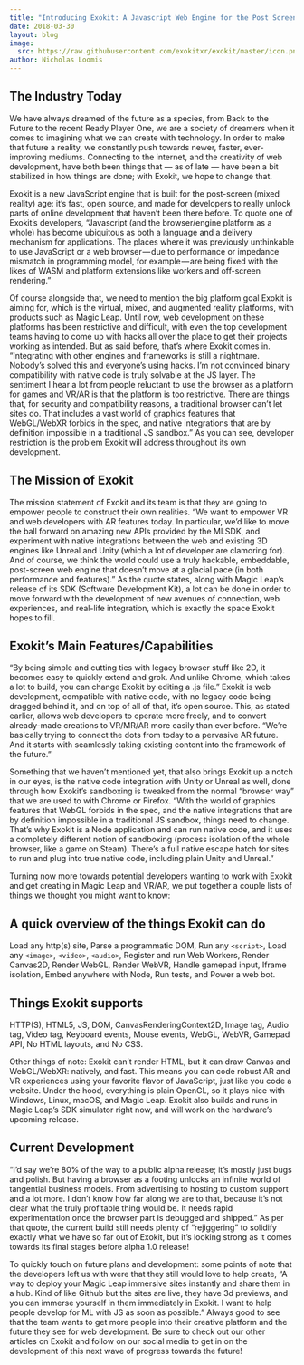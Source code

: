 ```yaml
---
title: "Introducing Exokit: A Javascript Web Engine for the Post Screen Era"
date: 2018-03-30
layout: blog
image:
  src: https://raw.githubusercontent.com/exokitxr/exokit/master/icon.png
author: Nicholas Loomis
---
```


## **The Industry Today**

We have always dreamed of the future as a species, from Back to the Future to the recent Ready Player One, we are a society of dreamers when it comes to imagining what we can create with technology. In order to make that future a reality, we constantly push towards newer, faster, ever-improving mediums. Connecting to the internet, and the creativity of web development, have both been things that — as of late — have been a bit stabilized in how things are done; with Exokit, we hope to change that.

Exokit is a new JavaScript engine that is built for the post-screen (mixed reality) age: it’s fast, open source, and made for developers to really unlock parts of online development that haven’t been there before. To quote one of Exokit’s developers, “Javascript (and the browser/engine platform as a whole) has become ubiquitous as both a language and a delivery mechanism for applications. The places where it was previously unthinkable to use JavaScript or a web browser — due to performance or impedance mismatch in programming model, for example — are being fixed with the likes of WASM and platform extensions like workers and off-screen rendering.”

Of course alongside that, we need to mention the big platform goal Exokit is aiming for, which is the virtual, mixed, and augmented reality platforms, with products such as Magic Leap. Until now, web development on these platforms has been restrictive and difficult, with even the top development teams having to come up with hacks all over the place to get their projects working as intended. But as said before, that’s where Exokit comes in. “Integrating with other engines and frameworks is still a nightmare. Nobody’s solved this and everyone’s using hacks. I’m not convinced binary compatibility with native code is truly solvable at the JS layer. The sentiment I hear a lot from people reluctant to use the browser as a platform for games and VR/AR is that the platform is too restrictive. There are things that, for security and compatibility reasons, a traditional browser can’t let sites do. That includes a vast world of graphics features that WebGL/WebXR forbids in the spec, and native integrations that are by definition impossible in a traditional JS sandbox.” As you can see, developer restriction is the problem Exokit will address throughout its own development.

## **The Mission of Exokit**

The mission statement of Exokit and its team is that they are going to empower people to construct their own realities. “We want to empower VR and web developers with AR features today. In particular, we’d like to move the ball forward on amazing new APIs provided by the MLSDK, and experiment with native integrations between the web and existing 3D engines like Unreal and Unity (which a lot of developer are clamoring for). And of course, we think the world could use a truly hackable, embeddable, post-screen web engine that doesn’t move at a glacial pace (in both performance and features).” As the quote states, along with Magic Leap’s release of its SDK (Software Development Kit), a lot can be done in order to move forward with the development of new avenues of connection, web experiences, and real-life integration, which is exactly the space Exokit hopes to fill.

## **Exokit’s Main Features/Capabilities**

“By being simple and cutting ties with legacy browser stuff like 2D, it becomes easy to quickly extend and grok. And unlike Chrome, which takes a lot to build, you can change Exokit by editing a .js file.” Exokit is web development, compatible with native code, with no legacy code being dragged behind it, and on top of all of that, it’s open source. This, as stated earlier, allows web developers to operate more freely, and to convert already-made creations to VR/MR/AR more easily than ever before. “We’re basically trying to connect the dots from today to a pervasive AR future. And it starts with seamlessly taking existing content into the framework of the future.”

Something that we haven’t mentioned yet, that also brings Exokit up a notch in our eyes, is the native code integration with Unity or Unreal as well, done through how Exokit’s sandboxing is tweaked from the normal “browser way” that we are used to with Chrome or Firefox. “With the world of graphics features that WebGL forbids in the spec, and the native integrations that are by definition impossible in a traditional JS sandbox, things need to change. That’s why Exokit is a Node application and can run native code, and it uses a completely different notion of sandboxing (process isolation of the whole browser, like a game on Steam). There’s a full native escape hatch for sites to run and plug into true native code, including plain Unity and Unreal.”

Turning now more towards potential developers wanting to work with Exokit and get creating in Magic Leap and VR/AR, we put together a couple lists of things we thought you might want to know:

## **A quick overview of the things Exokit can do**

Load any http(s) site, Parse a programmatic DOM, Run any `<script>`, Load any `<image>`, `<video>`, `<audio>`, Register and run Web Workers, Render Canvas2D, Render WebGL, Render WebVR, Handle gamepad input, Iframe isolation, Embed anywhere with Node, Run tests, and Power a web bot.

## **Things Exokit supports**

HTTP(S), HTML5, JS, DOM, CanvasRenderingContext2D, Image tag, Audio tag, Video tag, Keyboard events, Mouse events, WebGL, WebVR, Gamepad API, No HTML layouts, and No CSS.

Other things of note: Exokit can’t render HTML, but it can draw Canvas and WebGL/WebXR: natively, and fast. This means you can code robust AR and VR experiences using your favorite flavor of JavaScript, just like you code a website. Under the hood, everything is plain OpenGL, so it plays nice with Windows, Linux, macOS, and Magic Leap. Exokit also builds and runs in Magic Leap’s SDK simulator right now, and will work on the hardware’s upcoming release.

## **Current Development**

“I’d say we’re 80% of the way to a public alpha release; it’s mostly just bugs and polish. But having a browser as a footing unlocks an infinite world of tangential business models. From advertising to hosting to custom support and a lot more. I don’t know how far along we are to that, because it’s not clear what the truly profitable thing would be. It needs rapid experimentation once the browser part is debugged and shipped.” As per that quote, the current build still needs plenty of “rejiggering” to solidify exactly what we have so far out of Exokit, but it’s looking strong as it comes towards its final stages before alpha 1.0 release!

To quickly touch on future plans and development: some points of note that the developers left us with were that they still would love to help create, “A way to deploy your Magic Leap immersive sites instantly and share them in a hub. Kind of like Github but the sites are live, they have 3d previews, and you can immerse yourself in them immediately in Exokit. I want to help people develop for ML with JS as soon as possible.” Always good to see that the team wants to get more people into their creative platform and the future they see for web development. Be sure to check out our other articles on Exokit and follow on our social media to get in on the development of this next wave of progress towards the future!
